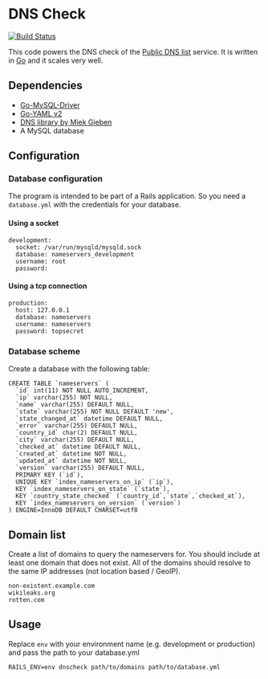 DNS Check
=========

[![Build Status](https://travis-ci.org/corny/dnscheck.svg?branch=master)](https://travis-ci.org/corny/dnscheck)

This code powers the DNS check of the [Public DNS list](http://public-dns.tk) service.
It is written in [Go](http://golang.org/) and it scales very well.

## Dependencies

* [Go-MySQL-Driver](https://github.com/go-sql-driver/mysql)
* [Go-YAML v2](https://gopkg.in/yaml.v2)
* [DNS library by Miek Gieben](https://github.com/miekg/dns)
* A MySQL database

## Configuration

### Database configuration

The program is intended to be part of a Rails application.
So you need a `database.yml` with the credentials for your database.

#### Using a socket

    development:
      socket: /var/run/mysqld/mysqld.sock
      database: nameservers_development
      username: root
      password:

#### Using a tcp connection

    production:
      host: 127.0.0.1
      database: nameservers
      username: nameservers
      password: topsecret

### Database scheme

Create a database with the following table:

    CREATE TABLE `nameservers` (
      `id` int(11) NOT NULL AUTO_INCREMENT,
      `ip` varchar(255) NOT NULL,
      `name` varchar(255) DEFAULT NULL,
      `state` varchar(255) NOT NULL DEFAULT 'new',
      `state_changed_at` datetime DEFAULT NULL,
      `error` varchar(255) DEFAULT NULL,
      `country_id` char(2) DEFAULT NULL,
      `city` varchar(255) DEFAULT NULL,
      `checked_at` datetime DEFAULT NULL,
      `created_at` datetime NOT NULL,
      `updated_at` datetime NOT NULL,
      `version` varchar(255) DEFAULT NULL,
      PRIMARY KEY (`id`),
      UNIQUE KEY `index_nameservers_on_ip` (`ip`),
      KEY `index_nameservers_on_state` (`state`),
      KEY `country_state_checked` (`country_id`,`state`,`checked_at`),
      KEY `index_nameservers_on_version` (`version`)
    ) ENGINE=InnoDB DEFAULT CHARSET=utf8

## Domain list

Create a list of domains to query the nameservers for.
You should include at least one domain that does not exist.
All of the domains should resolve to the same IP addresses (not location based / GeoIP).

    non-existent.example.com
    wikileaks.org
    rotten.com

## Usage

Replace `env` with your environment name (e.g. development or production) and pass the path to your database.yml

    RAILS_ENV=env dnscheck path/to/domains path/to/database.yml
